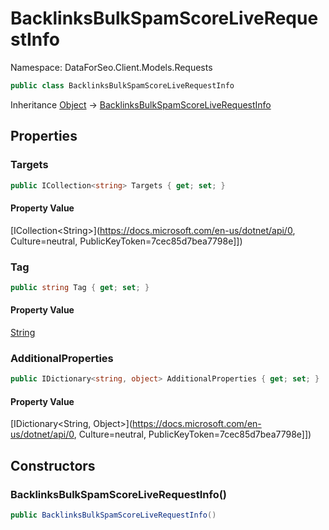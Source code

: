 # BacklinksBulkSpamScoreLiveRequestInfo

Namespace: DataForSeo.Client.Models.Requests

```csharp
public class BacklinksBulkSpamScoreLiveRequestInfo
```

Inheritance [Object](https://docs.microsoft.com/en-us/dotnet/api/Object) → [BacklinksBulkSpamScoreLiveRequestInfo](./BacklinksBulkSpamScoreLiveRequestInfo.md)

## Properties

### **Targets**

```csharp
public ICollection<string> Targets { get; set; }
```

#### Property Value

[ICollection&lt;String&gt;](https://docs.microsoft.com/en-us/dotnet/api/0, Culture=neutral, PublicKeyToken=7cec85d7bea7798e]])<br>

### **Tag**

```csharp
public string Tag { get; set; }
```

#### Property Value

[String](https://docs.microsoft.com/en-us/dotnet/api/String)<br>

### **AdditionalProperties**

```csharp
public IDictionary<string, object> AdditionalProperties { get; set; }
```

#### Property Value

[IDictionary&lt;String, Object&gt;](https://docs.microsoft.com/en-us/dotnet/api/0, Culture=neutral, PublicKeyToken=7cec85d7bea7798e]])<br>

## Constructors

### **BacklinksBulkSpamScoreLiveRequestInfo()**

```csharp
public BacklinksBulkSpamScoreLiveRequestInfo()
```
